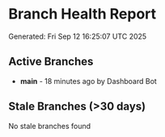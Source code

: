 # Branch Health Report
Generated: Fri Sep 12 16:25:07 UTC 2025

## Active Branches
- **main** - 18 minutes ago by Dashboard Bot

## Stale Branches (>30 days)
No stale branches found
